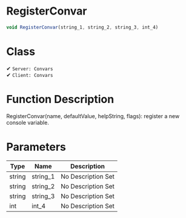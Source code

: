 # RegisterConvar
```js
void RegisterConvar(string_1, string_2, string_3, int_4)
```
# Class
✔ `Server: Convars`  
✔ `Client: Convars`  

# Function Description
RegisterConvar(name, defaultValue, helpString, flags): register a new console variable.
# Parameters
Type|Name|Description
--|--|--
string|string_1|No Description Set
string|string_2|No Description Set
string|string_3|No Description Set
int|int_4|No Description Set
